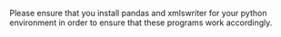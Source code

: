 Please ensure that you install pandas and xmlswriter for your python environment in order to ensure that these programs work accordingly.
